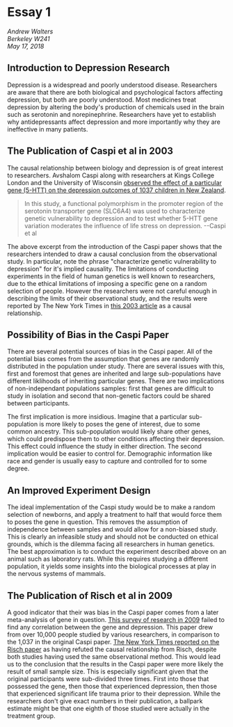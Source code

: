 # Essay 1

*Andrew Walters*  
*Berkeley W241*  
*May 17, 2018*

## Introduction to Depression Research

Depression is a widespread and poorly understood disease.
Researchers are aware that there are both biological and psychological factors affecting depression, but both are poorly understood.
Most medicines treat depression by altering the body's production of chemicals used in the brain such as serotonin and norepinephrine.
Researchers have yet to establish why antidepressants affect depression and more importantly why they are ineffective in many patients.

## The Publication of Caspi et al in 2003

The causal relationship between biology and depression is of great interest to researchers.
Avshalom Caspi along with researchers at Kings College London and the University of Wisconsin [observed the effect of a particular gene (5-HTT) on the depression outcomes of 1037 children in New Zealand](http://psych.colorado.edu/~willcutt/pdfs/Caspi_2003.pdf).

> In this study, a functional polymorphism in the promoter region of the serotonin transporter gene (SLC6A4) was used to characterize genetic vulnerability to depression and to test whether 5-HTT gene variation moderates the influence of life stress on depression.
> --Caspi et al

The above excerpt from the introduction of the Caspi paper shows that the researchers intended to draw a causal conclusion from the observational study.
In particular, note the phrase "characterize genetic vulnerability to depression" for it's implied causality.
The limitations of conducting experiments in the field of human genetics is well known to researchers, due to the ethical limitations of imposing a specific gene on a random selection of people.
However the researchers were not careful enough in describing the limits of their observational study, and the results were reported by The New York Times in [this 2003 article](https://www.nytimes.com/2003/07/18/us/gene-is-linked-to-susceptibility-to-depression.html) as a causal relationship.

## Possibility of Bias in the Caspi Paper

There are several potential sources of bias in the Caspi paper.
All of the potential bias comes from the assumption that genes are randomly distributed in the population under study.
There are several issues with this, first and foremost that genes are inherited and large sub-populations have different liklihoods of inheriting particular genes.
There are two implications of non-independant populations samples: first that genes are difficult to study in isolation and second that non-genetic factors could be shared between participants.

The first implication is more insidious.
Imagine that a particular sub-population is more likely to poses the gene of interest, due to some common ancestry.
This sub-population would likely share other genes, which could predispose them to other conditions affecting their depression.
This effect could influence the study in either direction.
The second implication would be easier to control for.
Demographic information like race and gender is usually easy to capture and controlled for to some degree.

## An Improved Experiment Design

The ideal implementation of the Caspi study would be to make a random selection of newborns, and apply a treatment to half that would force them to poses the gene in question.
This removes the assumption of independence between samples and would allow for a non-biased study.
This is clearly an infeasible study and should not be conducted on ethical grounds, which is the dilemma facing all researchers in human genetics.
The best approximation is to conduct the experiment described above on an animal such as laboratory rats.
While this requires studying a different population, it yields some insights into the biological processes at play in the nervous systems of mammals.

## The Publication of Risch et al in 2009

A good indicator that their was bias in the Caspi paper comes from a later meta-analysis of gene in question.
[This survey of research in 2009](http://psych.colorado.edu/~willcutt/pdfs/Risch_2009.pdf) failed to find any correlation between the gene and depression.
This paper drew from over 10,000 people studied by various researchers, in comparison to the 1,037 in the original Caspi paper.
[The New York Times reported on the Risch paper](https://www.nytimes.com/2009/06/17/science/17depress.html) as having refuted the causal relationship from Risch, despite both studies having used the same observational method.
This would lead us to the conclusion that the results in the Caspi paper were more likely the result of small sample size.
This is especially significant given that the original participants were sub-divided three times.
First into those that possessed the gene, then those that experienced depression, then those that experienced significant life trauma prior to their depression.
While the researchers don't give exact numbers in their publication, a ballpark estimate might be that one eighth of those studied were actually in the treatment group.
